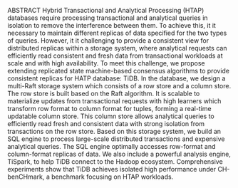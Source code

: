 ABSTRACT
Hybrid Transactional and Analytical Processing (HTAP) databases require processing transactional and analytical queries in isolation to remove the interference between them. To achieve this, it it necessary to maintain different replicas of data specified for the two types of queries. However, it it challenging to provide a consistent view for distributed replicas within a storage system, where analytical requests can efficiently read consistent and fresh data from transactional workloads at scale and with high availability.
   To meet this challenge, we propose extending replicated state machine-based consensus algorithms to provide consistent replicas for HATP database: TiDB. In the database, we design a multi-Raft storage system which consists of a row store and a column store. The row store is built based on the Raft algorithm. It is scalable to materialize updates from transactional requests with high learners which transform row format to column format for tuples, forming a real-time updatable column store. This column store allows analytical queries to efficiently read fresh and consistent data with strong isolation from transactions on the row store. Based on this storage system, we build an SQL engine to process large-scale distributed transactions and expensive analytical queries. The SQL engine optimally accesses row-format and column-format replicas of data. We also include a powerful analysis engine, TiSpark, to help TiDB connect to the Hadoop ecosystem. Comprehensive experiments show that TiDB achieves isolated high performance under CH-benCHmark, a benchmark focusing on HTAP workloads.



